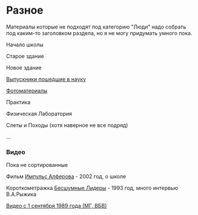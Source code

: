 <!--?title Разное -->

# Разное

Материалы которые не подходят под категорию "Люди" надо собрать под каким-то
заголовком раздела, но я не могу придумать умного пока.

Начало школы

Старое здание

Новое здание

[Выпускники пошедшие в науку](./scientists.html)

[Фотоматериалы](./photos.html)

Практика

Физическая Лаборатория

Слеты и Походы (хотя наверное не все подряд)

...

### Видео

Пока не сортированные

Фильм [Импульс Алферова](/other/videos/impulse.html) - 2002 год, о школе

Короткометражка [Бесшумные Лидеры](/other/videos/silent-leaders.html) - 1993 год,
много интервью В.А.Рыжика

[Видео с 1 сентября 1989 года (МГ, ВБВ)](/other/videos/5th-wheel-at-600-s-to-and-past-midnight.html)